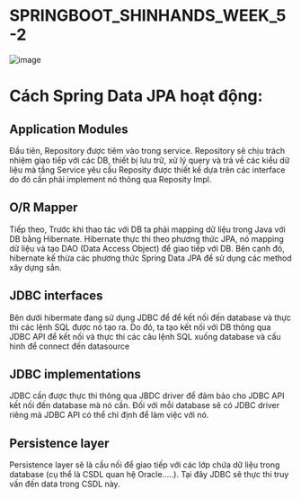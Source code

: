 # SPRINGBOOT_SHINHANDS_WEEK_5-2
![image](https://user-images.githubusercontent.com/72481546/212363686-b2b066b5-3082-49c2-abfc-102ade261b08.png)


# Cách Spring Data JPA hoạt động:

## Application Modules
Đầu tiên, Repository được tiêm vào trong service. 
Repository sẽ chịu trách nhiệm giao tiếp với các DB, thiết bị lưu trữ, xử lý query và trả về các kiểu dữ liệu mà tầng Service yêu cầu
Reposity được thiết kế dựa trên các interface do đó cần phải implement nó thông qua Reposity Impl.

## O/R Mapper
Tiếp theo, Trước khi thao tác với DB ta phải mapping dữ liệu trong Java với DB bằng Hibernate. 
Hibernate thực thi theo phương thức JPA, nó mapping dữ liệu và tạo DAO (Data Access Object) để giao tiếp với DB. 
Bên cạnh đó, hibernate kế thừa các phương thức Spring Data JPA để sử dụng các method xây dựng sẳn.


## JDBC interfaces
Bên dưới hibermate đang sử dụng JDBC để để kết nối đến database và thực thi các lệnh SQL được nó tạo ra. 
Do đó, ta tạo kết nối với DB thông qua JDBC API để kết nối và thực thi các câu lệnh SQL xuống database và cấu hình để connect đến datasource

## JDBC implementations
JDBC cần được thực thi thông qua JBDC driver để đảm bảo cho JDBC API kết nối đến database mà nó cần. Đối với mỗi database sẽ có JDBC driver riêng mà JDBC API có thể chỉ định để làm việc với nó.

## Persistence layer
Persistence layer sẽ là cầu nối để giao tiếp với các lớp chứa dữ liệu trong database (cụ thể là CSDL quan hệ Oracle.....). Tại đây JDBC sẽ thực thi truy vấn đến data trong CSDL này.
